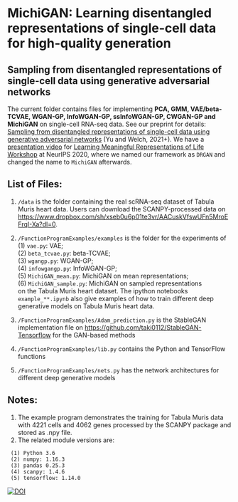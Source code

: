 # MichiGAN: Learning disentangled representations of single-cell data for high-quality generation

## Sampling from disentangled representations of single-cell data using generative adversarial networks

The current folder contains files for implementing **PCA, GMM, VAE/beta-TCVAE, WGAN-GP, InfoWGAN-GP, ssInfoWGAN-GP, CWGAN-GP and MichiGAN** on single-cell RNA-seq data. See our preprint for details:  
[Sampling from disentangled representations of single-cell data using generative adversarial networks](https://www.biorxiv.org/content/10.1101/2021.01.15.426872v1) (Yu and Welch, 2021+). We have a [presentation video](https://youtu.be/5tsccPMPzLQ) for [Learning Meaningful Representations of Life Workshop](https://www.lmrl.org/) at NeurIPS 2020, where we named our framework as `DRGAN` and changed the name to `MichiGAN` afterwards.   

## List of Files:

1) `/data` is the folder containing the real scRNA-seq dataset of Tabula Muris heart data. Users can download the SCANPY-processed data on https://www.dropbox.com/sh/xseb0u6p01te3vr/AACuskVfswUFn5MroEFrqI-Xa?dl=0. 
2) `/FunctionProgramExamples/examples` is the folder for the experiments of\
  (1) `vae.py`: VAE; \
  (2) `beta_tcvae.py`: beta-TCVAE;\
  (3) `wgangp.py`: WGAN-GP;\
  (4) `infowgangp.py`: InfoWGAN-GP;\
  (5) `MichiGAN_mean.py`: MichiGAN on mean representations;\
  (6) `MichiGAN_sample.py`: MichiGAN on sampled representations\
  on the Tabula Muris heart dataset.
  The ipython notebooks `example_**.ipynb` also give examples of how to train different deep generative models on Tabula Muris heart data. 

3) `/FunctionProgramExamples/Adam_prediction.py` is the StableGAN implementation file on https://github.com/taki0112/StableGAN-Tensorflow for the GAN-based methods
4) `/FunctionProgramExamples/lib.py` contains the Python and TensorFlow functions
3) `/FunctionProgramExamples/nets.py` has the network architectures for different deep generative models 

## Notes:  

1) The example program demonstrates the training for Tabula Muris data with 4221 cells and 4062 genes processed by the SCANPY package and stored as .npy file. 
2) The related module versions are: 
```
 (1) Python 3.6
 (2) numpy: 1.16.3
 (3) pandas 0.25.3 
 (4) scanpy: 1.4.6
 (5) tensorflow: 1.14.0 
```

[![DOI](https://zenodo.org/badge/312381072.svg)](https://zenodo.org/badge/latestdoi/312381072)
